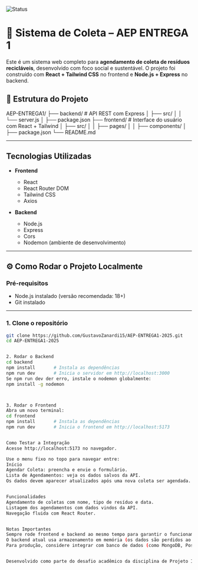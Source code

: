 ![Status](https://img.shields.io/badge/Status-Em%20Desenvolvimento-yellow)

# 🌱 Sistema de Coleta – AEP ENTREGA 1

Este é um sistema web completo para **agendamento de coleta de resíduos recicláveis**, desenvolvido com foco social e sustentável. O projeto foi construído com **React + Tailwind CSS** no frontend e **Node.js + Express** no backend.

## 📁 Estrutura do Projeto

AEP-ENTREGA1/
├── backend/ # API REST com Express
│ ├── src/
│ │ └── server.js
│ ├── package.json
├── frontend/ # Interface do usuário com React + Tailwind
│ ├── src/
│ │ ├── pages/
│ │ ├── components/
│ ├── package.json
└── README.md


---

## Tecnologias Utilizadas

- **Frontend**
  - React
  - React Router DOM
  - Tailwind CSS
  - Axios

- **Backend**
  - Node.js
  - Express
  - Cors
  - Nodemon (ambiente de desenvolvimento)

---

## ⚙️ Como Rodar o Projeto Localmente

### Pré-requisitos

- Node.js instalado (versão recomendada: 18+)
- Git instalado

---

### 1. Clone o repositório

```bash
git clone https://github.com/GustavoZanardi15/AEP-ENTREGA1-2025.git
cd AEP-ENTREGA1-2025


2. Rodar o Backend
cd backend
npm install       # Instala as dependências
npm run dev       # Inicia o servidor em http://localhost:3000
Se npm run dev der erro, instale o nodemon globalmente:
npm install -g nodemon



3. Rodar o Frontend
Abra um novo terminal:
cd frontend
npm install       # Instala as dependências
npm run dev       # Inicia o frontend em http://localhost:5173


Como Testar a Integração
Acesse http://localhost:5173 no navegador.

Use o menu fixo no topo para navegar entre:
Início
Agendar Coleta: preencha e envie o formulário.
Lista de Agendamentos: veja os dados salvos da API.
Os dados devem aparecer atualizados após uma nova coleta ser agendada.


Funcionalidades
Agendamento de coletas com nome, tipo de resíduo e data.
Listagem dos agendamentos com dados vindos da API.
Navegação fluida com React Router.


Notas Importantes
Sempre rode frontend e backend ao mesmo tempo para garantir o funcionamento completo.
O backend atual usa armazenamento em memória (os dados são perdidos ao reiniciar o servidor).
Para produção, considere integrar com banco de dados (como MongoDB, PostgreSQL etc.).


Desenvolvido como parte do desafio acadêmico da disciplina de Projeto Integrador (Unicesumar – 2025).
